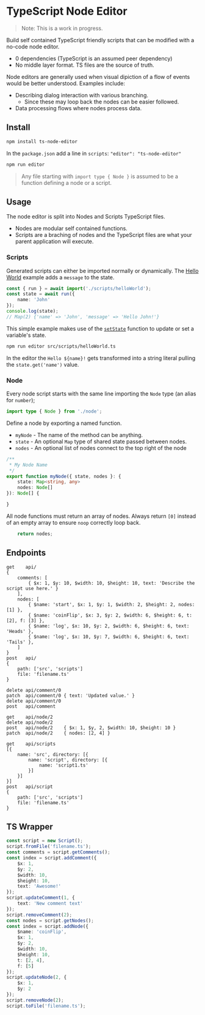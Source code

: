 # TypeScript Node Editor

> Note: This is a work in progress.

Build self contained TypeScript friendly scripts that can be modified with a no-code node editor.

- 0 dependencies (TypeScript is an assumed peer dependency)
- No middle layer format. TS files are the source of truth.

Node editors are generally used when visual dipiction of a flow of events would be better understood. Examples include:

- Describing dialog interaction with various branching.
  - Since these may loop back the nodes can be easier followed.
- Data processing flows where nodes process data.

## Install

```bash
npm install ts-node-editor
```

In the `package.json` add a line in `scripts`: `"editor": "ts-node-editor"`

```bash
npm run editor
```

> Any file starting with `import type { Node }` is assumed to be a function defining a node or a script.

## Usage

The node editor is split into Nodes and Scripts TypeScript files.

- Nodes are modular self contained functions.
- Scripts are a braching of nodes and the TypeScript files are what your parent application will execute.

### Scripts

Generated scripts can either be imported normally or dynamically. The [Hello World](./src/scripts/helloWorld.ts) example adds a `message` to the state.

```ts
const { run } = await import('./scripts/helloWorld');
const state = await run({
    name: 'John'
});
console.log(state);
// Map(2) {'name' => 'John', 'message' => 'Hello John!'}
```

This simple example makes use of the [`setState`](./src/nodes/setState.ts) function to update or set a variable's state.

```bash
npm run editor src/scripts/helloWorld.ts
```

In the editor the `Hello ${name}!` gets transformed into a string literal pulling the `state.get('name')` value.

### Node

Every node script starts with the same line importing the `Node` type (an alias for `number`);

```ts
import type { Node } from './node';
```

Define a node by exporting a named function.

- `myNode` - The name of the method can be anything.
- `state` - An optional `Map` type of shared state passed between nodes.
- `nodes` - An optional list of nodes connect to the top right of the node

```ts
/**
 * My Node Name
 */
export function myNode({ state, nodes }: {
    state: Map<string, any>
    nodes: Node[]
}): Node[] {

}
```

All node functions must return an array of nodes. Always return `[0]` instead of an empty array to ensure `noop` correctly loop back.

```ts
    return nodes;
```

## Endpoints

```text
get    api/
{
    comments: [
        { $x: 1, $y: 10, $width: 10, $height: 10, text: 'Describe the script use here.' }
    ],
    nodes: [
        { $name: 'start', $x: 1, $y: 1, $width: 2, $height: 2, nodes: [1] },
        { $name: 'coinFlip', $x: 3, $y: 2, $width: 6, $height: 6, t: [2], f: [3] },
        { $name: 'log', $x: 10, $y: 2, $width: 6, $height: 6, text: 'Heads' },
        { $name: 'log', $x: 10, $y: 7, $width: 6, $height: 6, text: 'Tails' },
    ]
}
post   api/
{
    path: ['src', 'scripts']
    file: 'filename.ts'
}

delete api/comment/0
patch  api/comment/0 { text: 'Updated value.' }
delete api/comment/0
post   api/comment

get    api/node/2
delete api/node/2
post   api/node/2    { $x: 1, $y, 2, $width: 10, $height: 10 }
patch  api/node/2    { nodes: [2, 4] }

get    api/scripts
[{
    name: 'src', directory: [{
        name: 'script', directory: [{
            name: 'script1.ts'
        }]
    }]
}]
post   api/script
{
    path: ['src', 'scripts']
    file: 'filename.ts'
}
```

## TS Wrapper

```ts
const script = new Script();
script.fromFile('filename.ts');
const comments = script.getComments();
const index = script.addComment({
    $x: 1,
    $y: 2,
    $width: 10,
    $height: 10,
    text: 'Awesome!'
});
script.updateComment(1, {
    text: 'New comment text'
});
script.removeComment(2);
const nodes = script.getNodes();
const index = script.addNode({
    $name: 'coinFlip',
    $x: 1,
    $y: 2,
    $width: 10,
    $height: 10,
    t: [2, 4],
    f: [5]
});
script.updateNode(2, {
    $x: 1,
    $y: 2
});
script.removeNode(2);
script.toFile('filename.ts');
```